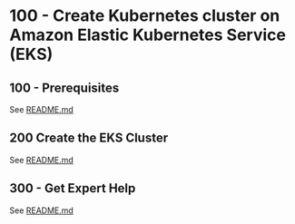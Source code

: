 # 100 - Create Kubernetes cluster on Amazon Elastic Kubernetes Service (EKS)

## 100 - Prerequisites

See [README.md](./100/.README.md)

## 200 Create the EKS Cluster

See [README.md](./200/.README.md)

## 300 - Get Expert Help

See [README.md](./300/.README.md)
